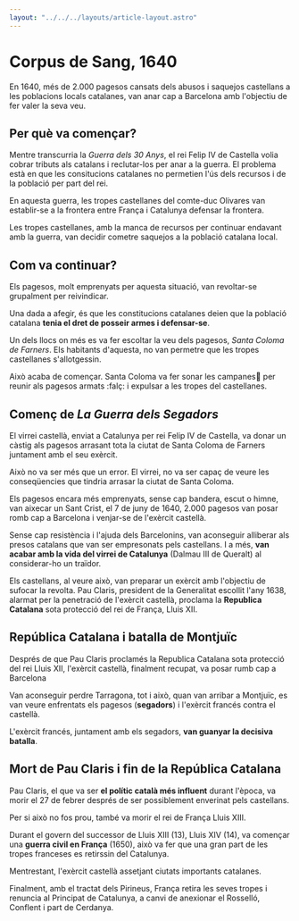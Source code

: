 ```yaml
---
layout: "../../../layouts/article-layout.astro"
---
```


# Corpus de Sang, 1640

En 1640, més de 2.000 pagesos cansats dels abusos i saquejos castellans a les poblacions locals catalanes, van anar cap a Barcelona amb l'objectiu de fer valer la seva veu.

## Per què va començar?

Mentre transcurria la _Guerra dels 30 Anys_, el rei Felip IV de Castella volia cobrar tributs als catalans i reclutar-los per anar a la guerra. El problema està en que les consitucions catalanes no permetien l'ús dels recursos i de la població per part del rei.

En aquesta guerra, les tropes castellanes del comte-duc Olivares van establir-se a la frontera entre França i Catalunya defensar la frontera.

Les tropes castellanes, amb la manca de recursos per continuar endavant amb la guerra, van decidir cometre saquejos a la població catalana local.

## Com va continuar?

Els pagesos, molt emprenyats per aquesta situació, van revoltar-se grupalment per reivindicar.

Una dada a afegir, és que les constitucions catalanes deien que la població catalana **tenia el dret de posseir armes i defensar-se**.

Un dels llocs on més es va fer escoltar la veu dels pagesos, _Santa Coloma de Farners_. Els habitants d'aquesta, no van permetre que les tropes castellanes s'allotgessin.

Això acaba de començar. Santa Coloma va fer sonar les campanes🔔 per reunir als pagesos armats :falç: i expulsar a les tropes del castellanes.

## Començ de _La Guerra dels Segadors_

El virrei castellà, enviat a Catalunya per rei Felip IV de Castella, va donar un càstig als pagesos arrasant tota la ciutat de Santa Coloma de Farners juntament amb el seu exèrcit.

Això no va ser més que un error. El virrei, no va ser capaç de veure les conseqüencies que tindria arrasar la ciutat de Santa Coloma.

Els pagesos encara més emprenyats, sense cap bandera, escut o himne, van aixecar un Sant Crist, el 7 de juny de 1640, 2.000 pagesos van posar romb cap a Barcelona i venjar-se de l'exèrcit castellà.

Sense cap resistència i l'ajuda dels Barcelonins, van aconseguir alliberar als presos catalans que van ser empresonats pels castellans. I a més, **van acabar amb la vida del virrei de Catalunya** (Dalmau III de Queralt) al considerar-ho un traïdor.

Els castellans, al veure això, van preparar un exèrcit amb l'objectiu de sufocar la revolta. Pau Claris, president de la Generalitat escollit l'any 1638, alarmat per la penetració de l'exèrcit castellà, proclama la **Republica Catalana** sota protecció del rei de França, Lluis XII.

## República Catalana i batalla de Montjuïc

Després de que Pau Claris proclamés la Republica Catalana sota protecció del rei Lluis XII, l'exèrcit castellà, finalment recupat, va posar rumb cap a Barcelona

Van aconseguir perdre Tarragona, tot i això, quan van arribar a Montjuïc, es van veure enfrentats els pagesos (**segadors**) i l'exèrcit francés contra el castellà.

L'exèrcit francés, juntament amb els segadors, **van guanyar la decisiva batalla**.

## Mort de Pau Claris i fin de la República Catalana

Pau Claris, el que va ser **el polític català més influent** durant l'època, va morir el 27 de febrer després de ser possiblement enverinat pels castellans.

Per si això no fos prou, també va morir el rei de França Lluis XIII.

Durant el govern del successor de Lluis XIII (13), Lluis XIV (14), va començar una **guerra civil en França** (1650), això va fer que una gran part de les tropes franceses es retirssin del Catalunya.

Mentrestant, l'exèrcit castellà assetjant ciutats importants catalanes.

Finalment, amb el tractat dels Pirineus, França retira les seves tropes i renuncia al Principat de Catalunya, a canvi de anexionar el Rosselló, Conflent i part de Cerdanya.
